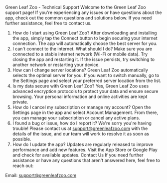 Green Leaf Zoo - Technical Support
Welcome to the Green Leaf Zoo support page! If you're experiencing any issues or have questions about the app, check out the common questions and solutions below. If you need further assistance, feel free to contact us.

1. How do I start using Green Leaf Zoo?
After downloading and installing the app, simply tap the Connect button to begin securing your internet connection. The app will automatically choose the best server for you.
2. I can't connect to the internet. What should I do?
Make sure you are connected to a stable internet network (Wi-Fi or mobile data).
Try closing the app and restarting it.
If the issue persists, try switching to another network or restarting your device.
3. How can I change server locations?
Green Leaf Zoo automatically selects the optimal server for you. If you want to switch manually, go to the Settings page and select your preferred server location from the list.
4. Is my data secure with Green Leaf Zoo?
Yes, Green Leaf Zoo uses advanced encryption protocols to protect your data and ensure secure browsing. Your personal information and online activities are kept private.
5. How do I cancel my subscription or manage my account?
Open the Settings page in the app and select Account Management. From there, you can manage your subscription or cancel any active plans.
6. I found a bug or issue, how do I report it?
We're sorry you're having trouble! Please contact us at support@greenleafzoo.com with the details of the issue, and our team will work to resolve it as soon as possible.
7. How do I update the app?
Updates are regularly released to improve performance and add new features. Visit the App Store or Google Play and check for available updates.
Contact Us
If you need further assistance or have any questions that aren't answered here, feel free to reach out:

Email: support@greenleafzoo.com

